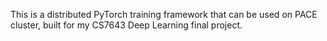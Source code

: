This is a distributed PyTorch training framework that can be used on PACE cluster, built for my CS7643 Deep Learning final project.
